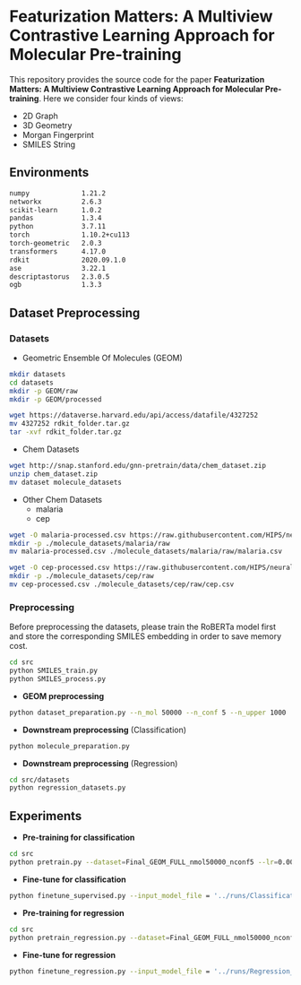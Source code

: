 # Featurization Matters: A Multiview Contrastive Learning Approach for Molecular Pre-training

This repository provides the source code for the paper **Featurization Matters: A Multiview Contrastive Learning Approach for Molecular Pre-training**. Here we consider four kinds of views:

- 2D Graph 
- 3D Geometry
- Morgan Fingerprint
- SMILES String



## Environments

```bash
numpy             1.21.2
networkx          2.6.3
scikit-learn      1.0.2
pandas            1.3.4
python            3.7.11
torch             1.10.2+cu113
torch-geometric   2.0.3
transformers      4.17.0
rdkit             2020.09.1.0
ase               3.22.1
descriptastorus   2.3.0.5
ogb               1.3.3
```



## Dataset Preprocessing

### Datasets

- Geometric Ensemble Of Molecules (GEOM)

```bash
mkdir datasets
cd datasets
mkdir -p GEOM/raw
mkdir -p GEOM/processed

wget https://dataverse.harvard.edu/api/access/datafile/4327252
mv 4327252 rdkit_folder.tar.gz
tar -xvf rdkit_folder.tar.gz
```

- Chem Datasets

```bash
wget http://snap.stanford.edu/gnn-pretrain/data/chem_dataset.zip
unzip chem_dataset.zip
mv dataset molecule_datasets
```

- Other Chem Datasets
  - malaria
  - cep

```bash
wget -O malaria-processed.csv https://raw.githubusercontent.com/HIPS/neural-fingerprint/master/data/2015-06-03-malaria/malaria-processed.csv
mkdir -p ./molecule_datasets/malaria/raw
mv malaria-processed.csv ./molecule_datasets/malaria/raw/malaria.csv

wget -O cep-processed.csv https://raw.githubusercontent.com/HIPS/neural-fingerprint/master/data/2015-06-02-cep-pce/cep-processed.csv
mkdir -p ./molecule_datasets/cep/raw
mv cep-processed.csv ./molecule_datasets/cep/raw/cep.csv
```



### Preprocessing

Before preprocessing the datasets, please train the RoBERTa model first and store the corresponding SMILES embedding in order to save memory cost.

```bash
cd src
python SMILES_train.py
python SMILES_process.py
```

- **GEOM preprocessing**

```bash
python dataset_preparation.py --n_mol 50000 --n_conf 5 --n_upper 1000
```

- **Downstream preprocessing** (Classification)

```bash
python molecule_preparation.py
```

- **Downstream preprocessing** (Regression)

```bash
cd src/datasets
python regression_datasets.py
```



## Experiments

- **Pre-training for classification**

```bash
cd src
python pretrain.py --dataset=Final_GEOM_FULL_nmol50000_nconf5 --lr=0.0001 --gnn_lr_scale=1 --schnet_lr_scale=0.1 --fp_lr_scale=0.1 --mlp_lr_scale=10 --fuse_lr_scale=0.01 --dropout_ratio=0
```

- **Fine-tune for classification**

```bash
python finetune_supervised.py --input_model_file = '../runs/Classification_models/' --lr=0.0001 --gnn_lr_scale=1 --schnet_lr_scale=0.1 --fp_lr_scale=0.1 --mlp_lr_scale=10 --fuse_lr_scale=0.001 --dropout_ratio=0.5
```



- **Pre-training for regression**

```bash
cd src
python pretrain_regression.py --dataset=Final_GEOM_FULL_nmol50000_nconf5 --lr=0.001 --gnn_lr_scale=0.1 --schnet_lr_scale=0.1 --fp_lr_scale=0.1 --mlp_lr_scale=1 --fuse_lr_scale=0.1 --dropout_ratio=0
```

- **Fine-tune for regression**

```bash
python finetune_regression.py --input_model_file = '../runs/Regression_models/' --lr=0.001 --gnn_lr_scale=0.1 --schnet_lr_scale=0.1 --fp_lr_scale=0.1 --mlp_lr_scale=1 --fuse_lr_scale=0.01 --dropout_ratio=0.5
```

